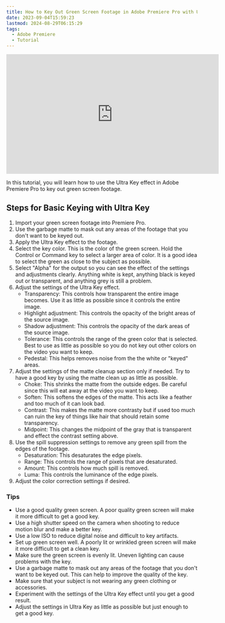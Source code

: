 ```yaml
---
title: How to Key Out Green Screen Footage in Adobe Premiere Pro with Ultra Key
date: 2023-09-04T15:59:23
lastmod: 2024-08-29T06:15:29
tags:
  - Adobe Premiere
  - Tutorial
---
```


<div class="iframe-16-9-container">
<iframe class="youTubeIframe" width="560" height="315" src="https://www.youtube.com/embed/gkZMbMUo-f0?rel=0" title="YouTube video player" frameborder="0" allow="accelerometer; autoplay; clipboard-write; encrypted-media; gyroscope; picture-in-picture; web-share" allowfullscreen></iframe>
</div>

In this tutorial, you will learn how to use the Ultra Key effect in Adobe Premiere Pro to key out green screen footage.

## Steps for Basic Keying with Ultra Key

1. Import your green screen footage into Premiere Pro.
2. Use the garbage matte to mask out any areas of the footage that you don't want to be keyed out.
3. Apply the Ultra Key effect to the footage.
4. Select the key color. This is the color of the green screen. Hold the Control or Command key to select a larger area of color. It is a good idea to select the green as close to the subject as possible.
5. Select "Alpha" for the output so you can see the effect of the settings and adjustments clearly. Anything white is kept, anything black is keyed out or transparent, and anything grey is still a problem.
6. Adjust the settings of the Ultra Key effect.
   - Transparency: This controls how transparent the entire image becomes. Use it as little as possible since it controls the entire image.
   - Highlight adjustment: This controls the opacity of the bright areas of the source image.
   - Shadow adjustment: This controls the opacity of the dark areas of the source image.
   - Tolerance: This controls the range of the green color that is selected. Best to use as little as possible so you do not key out other colors on the video you want to keep.
   - Pedestal: This helps removes noise from the the white or "keyed" areas.
7. Adjust the settings of the matte cleanup section only if needed. Try to have a good key by using the matte clean up as little as possible.
   - Choke: This shrinks the matte from the outside edges. Be careful since this will eat away at the video you want to keep.
   - Soften: This softens the edges of the matte. This acts like a feather and too much of it can look bad.
   - Contrast: This makes the matte more contrasty but if used too much can ruin the key of things like hair that should retain some transparency.
   - Midpoint: This changes the midpoint of the gray that is transparent and effect the contrast setting above.
8. Use the spill suppression settings to remove any green spill from the edges of the footage.
   - Desaturation: This desaturates the edge pixels.
   - Range: This controls the range of pixels that are desaturated.
   - Amount: This controls how much spill is removed.
   - Luma: This controls the luminance of the edge pixels.
9. Adjust the color correction settings if desired.

### Tips

- Use a good quality green screen. A poor quality green screen will make it more difficult to get a good key.
- Use a high shutter speed on the camera when shooting to reduce motion blur and make a better key.
- Use a low ISO to reduce digital noise and difficult to key artifacts.
- Set up green screen well. A poorly lit or wrinkled green screen will make it more difficult to get a clean key.
- Make sure the green screen is evenly lit. Uneven lighting can cause problems with the key.
- Use a garbage matte to mask out any areas of the footage that you don't want to be keyed out. This can help to improve the quality of the key.
- Make sure that your subject is not wearing any green clothing or accessories.
- Experiment with the settings of the Ultra Key effect until you get a good result.
- Adjust the settings in Ultra Key as little as possible but just enough to get a good key.

